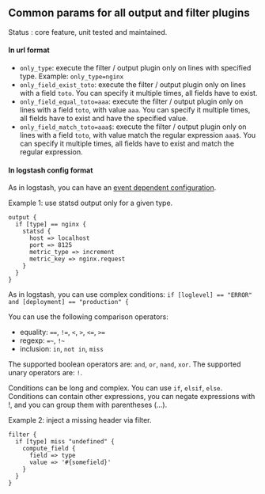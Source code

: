 Common params for all output and filter plugins
---

Status : core feature, unit tested and maintained.

#### In url format

* ``only_type``: execute the filter / output plugin only on lines with specified type. Example: ``only_type=nginx``
* ``only_field_exist_toto``: execute the filter / output plugin only on lines with a field ``toto``. You can specify it multiple times, all fields have to exist.
* ``only_field_equal_toto=aaa``: execute the filter / output plugin only on lines with a field ``toto``, with value ``aaa``. You can specify it multiple times, all fields have to exist and have the specified value.
* ``only_field_match_toto=aaa$``: execute the filter / output plugin only on lines with a field ``toto``, with value match the regular expression ``aaa$``. You can specify it multiple times, all fields have to exist and match the regular expression.

#### In logstash config format

As in logstash, you can have an [event dependent configuration](https://www.elastic.co/guide/en/logstash/current/event-dependent-configuration.html).

Example 1: use statsd output only for a given type.
````
output {
  if [type] == nginx {
    statsd {
      host => localhost
      port => 8125
      metric_type => increment
      metric_key => nginx.request
    }
  }
}
````

As in logstash, you can use complex conditions: ``if [loglevel] == "ERROR" and [deployment] == "production" {``

You can use the following comparison operators:
* equality: ``==``, ``!=``, ``<``, ``>``, ``<=``, ``>=``
* regexp: ``=~``, ``!~``
* inclusion: ``in``, ``not in``, ``miss``

The supported boolean operators are: ``and``, ``or``, ``nand``, ``xor``.
The supported unary operators are: ``!``.


Conditions can be long and complex. You can use ``if``, ``elsif``, ``else``. Conditions can contain other expressions, you can negate expressions with !, and you can group them with parentheses (...).

Example 2: inject a missing header via filter.
````
filter {
  if [type] miss "undefined" {
    compute_field {
      field => type
      value => '#{somefield}'
    }
  }
}
````


